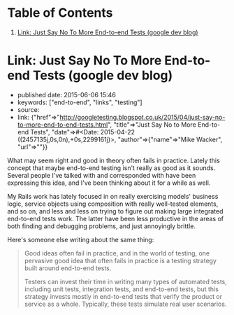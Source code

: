 
# Table of Contents

1.  [Link: Just Say No To More End-to-end Tests (google dev blog)](#link-just-say-no-to-more-end-to-end-tests-google-dev-blog)


<a id="link-just-say-no-to-more-end-to-end-tests-google-dev-blog"></a>

# Link: Just Say No To More End-to-end Tests (google dev blog)

-   published date: 2015-06-06 15:46
-   keywords: ["end-to-end", "links", "testing"]
-   source:
-   link: {"href"=>"<http://googletesting.blogspot.co.uk/2015/04/just-say-no-to-more-end-to-end-tests.html>", "title"=>"Just Say No to More End-to-end Tests", "date"=>#<Date: 2015-04-22 ((2457135j,0s,0n),+0s,2299161j)>, "author"=>{"name"=>"Mike Wacker", "url"=>""}}

What may seem right and good in theory often fails in practice. Lately this concept that maybe end-to-end testing isn't really as good as it sounds. Several people I've talked with and corresponded with have been expressing this idea, and I've been thinking about it for a while as well.

My Rails work has lately focused in on really exercising models' business logic, service objects using composition with really well-tested elements, and so on, and less and less on trying to figure out making large integrated end-to-end tests work. The latter have been less productive in the areas of both finding and debugging problems, and just annoyingly brittle.

Here's someone else writing about the same thing:

> Good ideas often fail in practice, and in the world of testing, one pervasive good idea that often fails in practice is a testing strategy built around end-to-end tests.
> 
> Testers can invest their time in writing many types of automated tests, including unit tests, integration tests, and end-to-end tests, but this strategy invests mostly in end-to-end tests that verify the product or service as a whole. Typically, these tests simulate real user scenarios.

